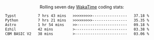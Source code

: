 <p align="center">Rolling seven day <a href="https://wakatime.com/@syrkis"/>WakaTime</a> coding stats:</p>
<!--START_SECTION:waka-->

```txt
Typst          7 hrs 43 mins   >>>>>>>>>----------------   37.18 %
Python         7 hrs 21 mins   >>>>>>>>>----------------   35.35 %
Astro          1 hr 54 mins    >>-----------------------   09.18 %
Ezhil          42 mins         >------------------------   03.38 %
CBM BASIC V2   38 mins         >------------------------   03.06 %
```

<!--END_SECTION:waka-->

